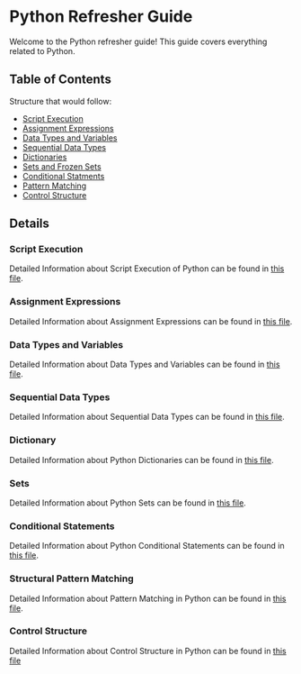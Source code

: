 # Python Refresher Guide

Welcome to the Python refresher guide! This guide covers everything related to Python.

## Table of Contents
Structure that would follow:
* [Script Execution](./script_execution)
* [Assignment Expressions](./assignment_expressions)
* [Data Types and Variables](./data_types_variables/)
* [Sequential Data Types](./sequential_data_types/)
* [Dictionaries](./dictionaries/)
* [Sets and Frozen Sets](./sets/)
* [Conditional Statments](./conditional_statements/)
* [Pattern Matching](./pattern_matching/)
* [Control Structure](./control_structure/)

## Details

### Script Execution
Detailed Information about Script Execution of Python can be found in [this file](./script_execution/README.md).

### Assignment Expressions
Detailed Information about Assignment Expressions can be found in [this file](./assignment_expressions/README.md).

### Data Types and Variables
Detailed Information about Data Types and Variables can be found in [this file](./data_types_variables/README.md).

### Sequential Data Types
Detailed Information about Sequential Data Types can be found in [this file](./sequential_data_types/README.md).

### Dictionary
Detailed Information about Python Dictionaries can be found in [this file](./dictionaries/README.md).

### Sets
Detailed Information about Python Sets can be found in [this file](./sets/README.md).

### Conditional Statements
Detailed Information about Python Conditional Statements can be found in [this file](./conditional_statements/README.md).

### Structural Pattern Matching
Detailed Information about Pattern Matching in Python can be found in [this file](./pattern_matching/README.md).

### Control Structure
Detailed Information about Control Structure in Python can be found in [this file](./control_structure/README.md)
